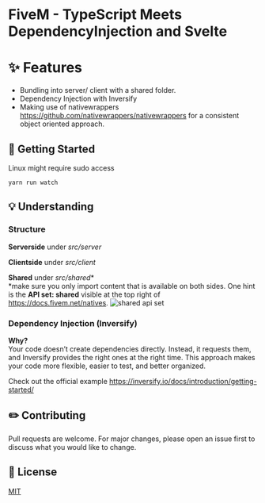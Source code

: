 # FiveM - TypeScript Meets DependencyInjection and Svelte
# ✨ Features
- Bundling into server/ client with a shared folder.
- Dependency Injection with Inversify
- Making use of nativewrappers https://github.com/nativewrappers/nativewrappers for a consistent object oriented approach.
## 🎯 Getting Started
Linux might require sudo access
```
yarn run watch
```
## 💡 Understanding
### Structure
**Serverside** under *src/server*

**Clientside** under *src/client*

**Shared** under *src/shared**<br>
*make sure you only import content that is available on both sides. One hint is the **API set: shared** visible at the top right of https://docs.fivem.net/natives.
![shared api set](https://i.imgur.com/Br6lLer.png)
### Dependency Injection (Inversify)
**Why?**<br>Your code doesn’t create dependencies directly. Instead, it requests them, and Inversify provides the right ones at the right time.
This approach makes your code more flexible, easier to test, and better organized.

Check out the official example https://inversify.io/docs/introduction/getting-started/
## ✏️ Contributing
Pull requests are welcome. For major changes, please open an issue first
to discuss what you would like to change.

## 💼 License
[MIT](https://choosealicense.com/licenses/mit/)